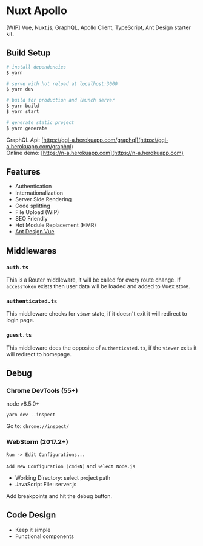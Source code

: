 # Nuxt Apollo
[WIP] Vue, Nuxt.js, GraphQL, Apollo Client, TypeScript, Ant Design starter kit.

## Build Setup

``` bash
# install dependencies
$ yarn

# serve with hot reload at localhost:3000
$ yarn dev

# build for production and launch server
$ yarn build
$ yarn start

# generate static project
$ yarn generate
```

GraphQL Api: [https://gql-a.herokuapp.com/graphql](https://gql-a.herokuapp.com/graphql) \
Online demo: [https://n-a.herokuapp.com](https://n-a.herokuapp.com)

## Features
- Authentication
- Internationalization
- Server Side Rendering
- Code splitting
- File Upload (WIP)
- SEO Friendly
- Hot Module Replacement (HMR)
- [Ant Design Vue](https://www.antdv.com/)

## Middlewares
### `auth.ts`
This is a Router middleware, it will be called for every route change. If `accessToken` exists then user data will be loaded and added to Vuex store.

### `authenticated.ts`
This middleware checks for `viewr` state, if it doesn't exit it will redirect to login page.

### `guest.ts`
This middleware does the opposite of `authenticated.ts`, if the `viewer` exits it will redirect to homepage.

## Debug

### Chrome DevTools (55+)
node v8.5.0+

`yarn dev --inspect`

Go to: `chrome://inspect/`

### WebStorm (2017.2+)

`Run -> Edit Configurations...`

`Add New Configuration (cmd+N)` and `Select Node.js`

- Working Directory: select project path
- JavaScript File: server.js

Add breakpoints and hit the debug button.

## Code Design
- Keep it simple
- Functional components
